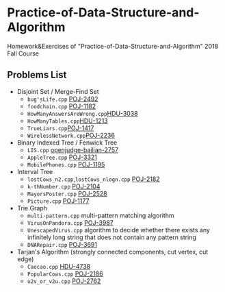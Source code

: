 # Practice-of-Data-Structure-and-Algorithm
Homework&amp;Exercises of "Practice-of-Data-Structure-and-Algorithm" 2018 Fall Course

## Problems List

- Disjoint Set / Merge-Find Set
  - `bug'sLife.cpp` [POJ-2492](http://poj.org/problem?id=2492)
  - `foodchain.cpp` [POJ-1182](http://poj.org/problem?id=1182)
  - `HowManyAnswersAreWrong.cpp`[HDU-3038](http://acm.hdu.edu.cn/showproblem.php?pid=3038)
  - `HowManyTables.cpp`[HDU-1213](http://acm.hdu.edu.cn/showproblem.php?pid=1213)
  - `TrueLiars.cpp`[POJ-1417](http://poj.org/problem?id=1417)
  - `WirelessNetwork.cpp`[POJ-2236](http://poj.org/problem?id=2236)
- Binary Indexed Tree / Fenwick Tree
  - `LIS.cpp` [openjudge-bailian-2757](http://bailian.openjudge.cn/practice/2757/)
  - `AppleTree.cpp` [POJ-3321](http://poj.org/problem?id=3321)
  - `MobilePhones.cpp` [POJ-1195](http://poj.org/problem?id=1195)
- Interval Tree
  - `lostCows_n2.cpp`,`lostCows_nlogn.cpp` [POJ-2182](http://poj.org/problem?id=2182)
  - `k-thNumber.cpp` [POJ-2104](http://poj.org/problem?id=2104)
  - `MayorsPoster.cpp` [POJ-2528](http://poj.org/problem?id=2528)
  - `Picture.cpp` [POJ-1177](http://poj.org/problem?id=1177)
- Trie Graph
  - `multi-pattern.cpp` multi-pattern matching algorithm
  - `VirusOnPandora.cpp` [POJ-3987](http://poj.org/problem?id=3987)
  - `UnescapedVirus.cpp` algorithm to decide whether there exists any infinitely long string that does not contain any pattern string
  - `DNARepair.cpp` [POJ-3691](http://poj.org/problem?id=3691)
- Tarjan's Algorithm (strongly connected components, cut vertex, cut edge)
  - `Caocao.cpp` [HDU-4738](http://acm.hdu.edu.cn/showproblem.php?pid=4738)
  - `PopularCows.cpp` [POJ-2186](http://poj.org/problem?id=2186)
  - `u2v_or_v2u.cpp` [POJ-2762](http://poj.org/problem?id=2762)
